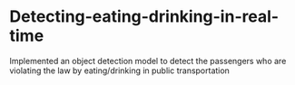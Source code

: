 # Detecting-eating-drinking-in-real-time
Implemented an object detection model to detect the passengers who are violating the law by eating/drinking in public transportation
